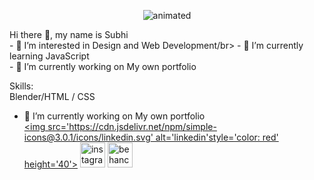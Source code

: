 <p align="center">
    <img src="https://media3.giphy.com/media/brsEO1JayBVja/giphy.gif?cid=ecf05e47o9qslttz93qdjhsvpd27f4qnosxsh38ymrxj8sdb&rid=giphy.gif&ct=g" alt="animated" />
    </p>
Hi there 👋, my name is Subhi</br>
- 👀 I’m interested in Design and Web Development/br>
- 🌱 I’m currently learning JavaScript</br>
- 🔭 I’m currently working on My own portfolio</br>

Skills:</br>
Blender/HTML / CSS </br>
- 🔭 I’m currently working on My own portfolio</br>
[<img src='https://cdn.jsdelivr.net/npm/simple-icons@3.0.1/icons/linkedin.svg' alt='linkedin'style='color: red' height='40'>](https://www.linkedin.com/in/subhiksha-c-ab1a991b2/)  [<img src='https://cdn.jsdelivr.net/npm/simple-icons@3.0.1/icons/instagram.svg' alt='instagram' height='40'>](https://www.instagram.com/_itssubhihere_/)   [<img src='https://cdn.jsdelivr.net/npm/simple-icons@3.0.1/icons/behance.svg' alt='behance' height='40'>](https://www.behance.net/subhic)
<!---
Subhi-c/Subhi-c is a ✨ special ✨ repository because its `README.md` (this file) appears on your GitHub profile.
You can click the Preview link to take a look at your changes.
--->
